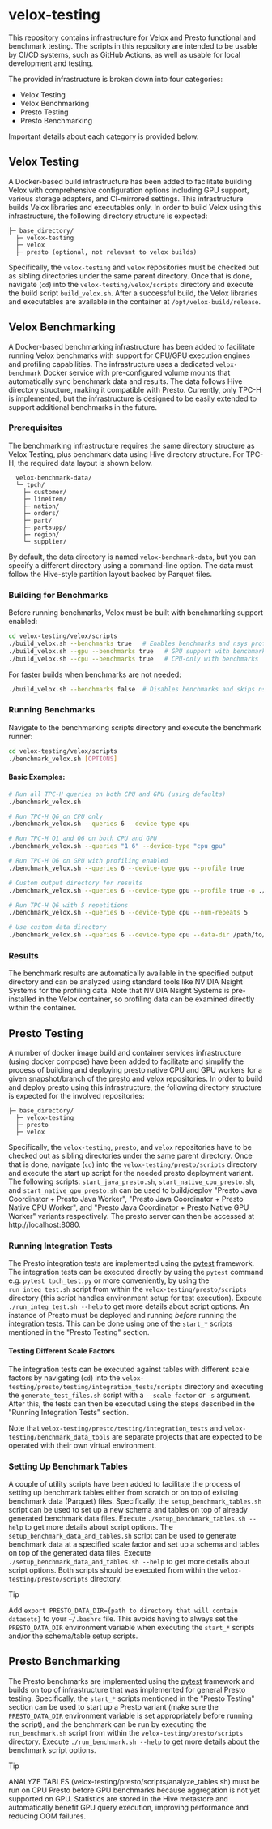 # velox-testing
This repository contains infrastructure for Velox and Presto functional and benchmark testing. The scripts in this repository are intended to be usable by CI/CD systems, such as GitHub Actions, as well as usable for local development and testing.

The provided infrastructure is broken down into four categories:
- Velox Testing
- Velox Benchmarking
- Presto Testing
- Presto Benchmarking

Important details about each category is provided below.

## Velox Testing
A Docker-based build infrastructure has been added to facilitate building Velox with comprehensive configuration options including GPU support, various storage adapters, and CI-mirrored settings. This infrastructure builds Velox libraries and executables only. In order to build Velox using this infrastructure, the following directory structure is expected:

```
├─ base_directory/
  ├─ velox-testing
  ├─ velox
  ├─ presto (optional, not relevant to velox builds)
```

Specifically, the `velox-testing` and `velox` repositories must be checked out as sibling directories under the same parent directory. Once that is done, navigate (`cd`) into the `velox-testing/velox/scripts` directory and execute the build script `build_velox.sh`. After a successful build, the Velox libraries and executables are available in the container at `/opt/velox-build/release`.

## Velox Benchmarking
A Docker-based benchmarking infrastructure has been added to facilitate running Velox benchmarks with support for CPU/GPU execution engines and profiling capabilities. The infrastructure uses a dedicated `velox-benchmark` Docker service with pre-configured volume mounts that automatically sync benchmark data and results. The data follows Hive directory structure, making it compatible with Presto. Currently, only TPC-H is implemented, but the infrastructure is designed to be easily extended to support additional benchmarks in the future.

### Prerequisites
The benchmarking infrastructure requires the same directory structure as Velox Testing, plus benchmark data using Hive directory structure. For TPC-H, the required data layout is shown below. 

```
  velox-benchmark-data/
  └─ tpch/
    ├─ customer/
    ├─ lineitem/
    ├─ nation/
    ├─ orders/
    ├─ part/
    ├─ partsupp/
    ├─ region/
    └─ supplier/
```

By default, the data directory is named `velox-benchmark-data`, but you can specify a different directory using a command-line option. The data must follow the Hive-style partition layout backed by Parquet files. 

### Building for Benchmarks
Before running benchmarks, Velox must be built with benchmarking support enabled:

```bash
cd velox-testing/velox/scripts
./build_velox.sh --benchmarks true   # Enables benchmarks and nsys profiling (default)
./build_velox.sh --gpu --benchmarks true   # GPU support with benchmarks (default)
./build_velox.sh --cpu --benchmarks true   # CPU-only with benchmarks
```

For faster builds when benchmarks are not needed:
```bash
./build_velox.sh --benchmarks false  # Disables benchmarks and skips nsys installation
```

### Running Benchmarks
Navigate to the benchmarking scripts directory and execute the benchmark runner:

```bash
cd velox-testing/velox/scripts
./benchmark_velox.sh [OPTIONS]
```

#### Basic Examples:
```bash
# Run all TPC-H queries on both CPU and GPU (using defaults)
./benchmark_velox.sh

# Run TPC-H Q6 on CPU only
./benchmark_velox.sh --queries 6 --device-type cpu

# Run TPC-H Q1 and Q6 on both CPU and GPU
./benchmark_velox.sh --queries "1 6" --device-type "cpu gpu"

# Run TPC-H Q6 on GPU with profiling enabled
./benchmark_velox.sh --queries 6 --device-type gpu --profile true

# Custom output directory for results
./benchmark_velox.sh --queries 6 --device-type gpu --profile true -o ./my-results

# Run TPC-H Q6 with 5 repetitions
./benchmark_velox.sh --queries 6 --device-type cpu --num-repeats 5

# Use custom data directory
./benchmark_velox.sh --queries 6 --device-type cpu --data-dir /path/to/data
```

### Results
The benchmark results are automatically available in the specified output directory and can be analyzed using standard tools like NVIDIA Nsight Systems for the profiling data. Note that NVIDIA Nsight Systems is pre-installed in the Velox container, so profiling data can be examined directly within the container.

## Presto Testing
A number of docker image build and container services infrastructure (using docker compose) have been added to facilitate and simplify the process of building and deploying presto native CPU and GPU workers for a given snapshot/branch of the [presto](https://github.com/prestodb/presto) and [velox](https://github.com/facebookincubator/velox) repositories. In order to build and deploy presto using this infrastructure, the following directory structure is expected for the involved repositories:
```
├─ base_directory/
  ├─ velox-testing
  ├─ presto
  ├─ velox
``` 
Specifically, the `velox-testing`, `presto`, and `velox` repositories have to be checked out as sibling directories under the same parent directory. Once that is done, navigate (`cd`) into the `velox-testing/presto/scripts` directory and execute the start up script for the needed presto deployment variant. The following scripts: `start_java_presto.sh`, `start_native_cpu_presto.sh`, and `start_native_gpu_presto.sh` can be used to build/deploy "Presto Java Coordinator + Presto Java Worker", "Presto Java Coordinator + Presto Native CPU Worker", and "Presto Java Coordinator + Presto Native GPU Worker" variants respectively. The presto server can then be accessed at http://localhost:8080.

### Running Integration Tests
The Presto integration tests are implemented using the [pytest](https://docs.pytest.org/en/stable/) framework. The integration tests can be executed directly by using the `pytest` command e.g. `pytest tpch_test.py` or more conveniently, by using the `run_integ_test.sh` script from within the `velox-testing/presto/scripts` directory (this script handles environment setup for test execution). Execute `./run_integ_test.sh --help` to get more details about script options. An instance of Presto must be deployed and running *before* running the integration tests. This can be done using one of the `start_*` scripts mentioned in the "Presto Testing" section.

#### Testing Different Scale Factors
The integration tests can be executed against tables with different scale factors by navigating (`cd`) into the `velox-testing/presto/testing/integration_tests/scripts` directory and executing the `generate_test_files.sh` script with a `--scale-factor` or `-s` argument. After this, the tests can then be executed using the steps described in the "Running Integration Tests" section.

Note that `velox-testing/presto/testing/integration_tests` and `velox-testing/benchmark_data_tools` are separate projects that are expected to be operated with their own virtual environment.

### Setting Up Benchmark Tables
A couple of utility scripts have been added to facilitate the process of setting up benchmark tables either from scratch or on top of existing benchmark data (Parquet) files. Specifically, the `setup_benchmark_tables.sh` script can be used to set up a new schema and tables on top of already generated benchmark data files. Execute `./setup_benchmark_tables.sh --help` to get more details about script options. The `setup_benchmark_data_and_tables.sh` script can be used to generate benchmark data at a specified scale factor and set up a schema and tables on top of the generated data files. Execute `./setup_benchmark_data_and_tables.sh --help` to get more details about script options. Both scripts should be executed from within the `velox-testing/presto/scripts` directory.

> [!TIP]
> Add `export PRESTO_DATA_DIR={path to directory that will contain datasets}` to your `~/.bashrc` file. This avoids having to always set the `PRESTO_DATA_DIR` environment variable when executing the `start_*` scripts and/or the schema/table setup scripts.


## Presto Benchmarking
The Presto benchmarks are implemented using the [pytest](https://docs.pytest.org/en/stable/) framework and builds on top of infrastructure that was implemented for general Presto testing. Specifically, the `start_*` scripts mentioned in the "Presto Testing" section can be used to start up a Presto variant (make sure the `PRESTO_DATA_DIR` environment variable is set appropriately before running the script), and the benchmark can be run by executing the `run_benchmark.sh` script from within the `velox-testing/presto/scripts` directory. Execute `./run_benchmark.sh --help` to get more details about the benchmark script options.
> [!TIP]
ANALYZE TABLES (velox-testing/presto/scripts/analyze_tables.sh) must be run on CPU Presto before GPU benchmarks because aggregation is not yet supported on GPU. Statistics are stored in the Hive metastore and automatically benefit GPU query execution, improving performance and reducing OOM failures.
